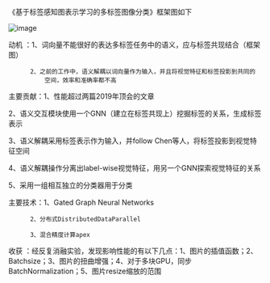 《基于标签感知图表示学习的多标签图像分类》框架图如下

![image](https://github.com/cyilu/introduction/blob/master/GRL_framework.png)

动机    ：1、词向量不能很好的表达多标签任务中的语义，应与标签共现结合（框架图）

          2、之前的工作中，语义解耦以词向量作为输入，并且将视觉特征和标签投影到共同的
              空间，效率和准确率都不高
              
主要贡献：1、性能超过两篇2019年顶会的文章

2、语义交互模块使用一个GNN（建立在标签共现上）挖掘标签的关系，生成标签表示
          
3、语义解耦采用标签表示作为输入，并follow Chen等人，将标签投影到视觉特征空间

4、语义解耦操作分离出label-wise视觉特征，用另一个GNN探索视觉特征的关系

5、采用一组相互独立的分类器用于分类

主要技术：1、Gated Graph Neural Networks

          2、分布式DistributedDataParallel
          
          3、混合精度计算apex
          
收获    ：经反复消融实验，发现影响性能的有以下几点：1、图片的插值函数；2、Batchsize；3、图片的扭曲增强；4、对于多块GPU，同步BatchNormalization；5、图片resize缩放的范围
